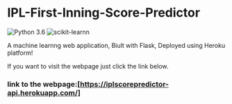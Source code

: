 # IPL-First-Inning-Score-Predictor
![Python 3.6](https://img.shields.io/badge/Python-3.6-brightgreen.svg) 
![scikit-learnn](https://img.shields.io/badge/Library-Scikit_Learn-orange.svg)

A machine learnng web application, Biult with Flask, Deployed using Heroku platform!

If you want to visit the webpage just click the link below.

### link to the webpage:[https://iplscorepredictor-api.herokuapp.com/]



